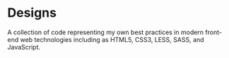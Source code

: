 Designs
=======

A collection of code representing my own best practices in modern front-end web technologies including as HTML5, CSS3, LESS, SASS, and JavaScript.
